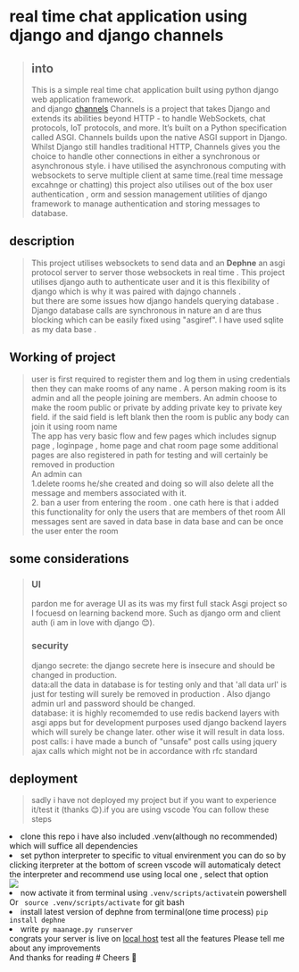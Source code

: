 # real time chat application using django and django channels
> ## into
> This is a simple real time chat application built using python django web application framework.<br>
> and django <a href='https://channels.readthedocs.io/'>channels</a> Channels is a project that takes Django and extends its abilities beyond HTTP - to handle WebSockets, chat protocols, IoT protocols, and more. It’s built on a Python specification called ASGI.
>Channels builds upon the native ASGI support in Django. Whilst Django still handles traditional HTTP, Channels gives you the choice to handle other connections in either a synchronous or asynchronous style.
> i have utilised the asynchronous computing with websockets to serve multiple client at same time.(real time message excahnge or chatting)
> this project also utilises out of the box user authentication , orm and session management utilities of django framework to manage authentication and storing messages to database.
## description
> This project utilises websockets to send data and an <strong>Dephne</strong> an asgi protocol server to server those websockets in real time .
> This project utilises django auth to authenticate user and it is this flexibility of django which is why it was paired with dajngo channels . <br>
> but there are some issues how django handels querying database . Django database calls are synchronous in nature an d are thus blocking which can be easily fixed using "asgiref".
> I have used sqlite as my data base .
## Working of project
>user is first required to register them and log them in using credentials
>then they can make rooms of any name . A person making room is its admin and all the people joining are members. An admin choose to make the room public or private by adding private key to private key field.
>if the said field is left blank then the room is public any body can join it using room name<br>
> The app has very basic flow and few pages which includes signup page , loginpage , home page and chat room page some additional pages are also registered in path for testing and will certainly be removed in production<br>
>An admin can <br>1.delete rooms he/she created and doing so will also delete all the message and members associated with it.<br>2. ban a user from entering the room . one cath here is that i added this functionality for only the users that are members of thet room
>All messages sent are saved in data base in data base and can be once the user enter the room
## some considerations
>### UI
>pardon me for average UI as its was my first full stack Asgi project so I focuesd on learning backend more. Such as django orm and client auth (i am in love with django 😊).
>### security
>django secrete: the django secrete here is insecure and should be changed in production.<br>
>data:all the data in database is for testing only and that 'all data url' is just for testing will surely be removed in production . Also django admin url and password should be changed.<br>
>database: it is highly recomemded to use redis backend layers with asgi apps but for development purposes used django backend layers which will surely be change later. other wise it will result in data loss.<br>
>post calls: i have made a bunch of "unsafe" post calls using jquery ajax calls which might not be in accordance with rfc standard
## deployment
> sadly i have not deployed my project but if you want to experience it/test it (thanks 😊).if you are using vscode You can follow these steps
> <ol>
  <li>clone this repo i have also included .venv(although no recommended) which will suffice all dependencies</li>
  <li>set python interpreter to specific to vitual envirenment you can do so by clicking iterpreter at the bottom of screen vscode will automaticaly detect the interpreter and recommend use using local one ,             select that option</li>
  <img src='https://github.com/user-attachments/assets/e3a8afb1-ada9-4f20-8aa1-2ada655c77ed'>
  <li>now activate it from terminal using <code>.venv/scripts/activate</code>in powershell Or <code> source .venv/scripts/activate</code>  for git bash</li>
  <li>install latest version of dephne from terminal(one time process) <code>pip install dephne</code></li>
  <li>write <code>py maanage.py runserver</code></li>
  </ol>
  congrats your server is live on <a href='http://127.0.0.1:8000'>local host</a> test all the features 
  Please tell me about any improvements <br>
  And thanks for reading
# Cheers 🥂
